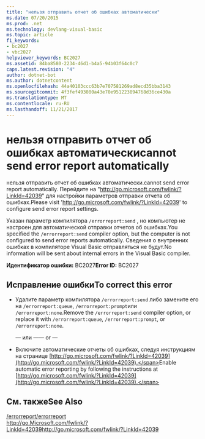 ```yaml
---
title: "нельзя отправить отчет об ошибках автоматически"
ms.date: 07/20/2015
ms.prod: .net
ms.technology: devlang-visual-basic
ms.topic: article
f1_keywords:
- bc2027
- vbc2027
helpviewer_keywords: BC2027
ms.assetid: 84ba8580-2234-46d1-b4a5-94b03f64c0c7
caps.latest.revision: "4"
author: dotnet-bot
ms.author: dotnetcontent
ms.openlocfilehash: 44a40103ccc63b7e707581269ad8ecd35bba3143
ms.sourcegitcommit: 4f3fef493080a43e70e951223894768d36ce430a
ms.translationtype: MT
ms.contentlocale: ru-RU
ms.lasthandoff: 11/21/2017
---
```

# <a name="cannot-send-error-report-automatically"></a><span data-ttu-id="a8eeb-102">нельзя отправить отчет об ошибках автоматически</span><span class="sxs-lookup"><span data-stu-id="a8eeb-102">cannot send error report automatically</span></span>
<span data-ttu-id="a8eeb-103">нельзя отправить отчет об ошибках автоматически.</span><span class="sxs-lookup"><span data-stu-id="a8eeb-103">cannot send error report automatically.</span></span> <span data-ttu-id="a8eeb-104">Перейдите на "http://go.microsoft.com/fwlink/?LinkId=42039" для настройки параметров отправки отчета об ошибках.</span><span class="sxs-lookup"><span data-stu-id="a8eeb-104">Please visit 'http://go.microsoft.com/fwlink/?LinkId=42039' to configure send error report settings.</span></span>  
  
 <span data-ttu-id="a8eeb-105">Указан параметр компилятора `/errorreport:send` , но компьютер не настроен для автоматической отправки отчетов об ошибках.</span><span class="sxs-lookup"><span data-stu-id="a8eeb-105">You specified the `/errorreport:send` compiler option, but the computer is not configured to send error reports automatically.</span></span> <span data-ttu-id="a8eeb-106">Сведения о внутренних ошибках в компиляторе Visual Basic отправляться не будут.</span><span class="sxs-lookup"><span data-stu-id="a8eeb-106">No information will be sent about internal errors in the Visual Basic compiler.</span></span>  
  
 <span data-ttu-id="a8eeb-107">**Идентификатор ошибки:** BC2027</span><span class="sxs-lookup"><span data-stu-id="a8eeb-107">**Error ID:** BC2027</span></span>  
  
## <a name="to-correct-this-error"></a><span data-ttu-id="a8eeb-108">Исправление ошибки</span><span class="sxs-lookup"><span data-stu-id="a8eeb-108">To correct this error</span></span>  
  
-   <span data-ttu-id="a8eeb-109">Удалите параметр компилятора `/errorreport:send` либо замените его на `/errorreport:queue`, `/errorreport:prompt`или `/errorreport:none`.</span><span class="sxs-lookup"><span data-stu-id="a8eeb-109">Remove the `/errorreport:send` compiler option, or replace it with `/errorreport:queue`, `/errorreport:prompt`, or `/errorreport:none`.</span></span>  
  
     <span data-ttu-id="a8eeb-110">— или —</span><span class="sxs-lookup"><span data-stu-id="a8eeb-110">— or —</span></span>  
  
-   <span data-ttu-id="a8eeb-111">Включите автоматические отчеты об ошибках, следуя инструкциям на странице [http://go.microsoft.com/fwlink/?LinkId=42039](http://go.microsoft.com/fwlink/?LinkId=42039).</span><span class="sxs-lookup"><span data-stu-id="a8eeb-111">Enable automatic error reporting by following the instructions at [http://go.microsoft.com/fwlink/?LinkId=42039](http://go.microsoft.com/fwlink/?LinkId=42039).</span></span>  
  
## <a name="see-also"></a><span data-ttu-id="a8eeb-112">См. также</span><span class="sxs-lookup"><span data-stu-id="a8eeb-112">See Also</span></span>  
 [<span data-ttu-id="a8eeb-113">/errorreport</span><span class="sxs-lookup"><span data-stu-id="a8eeb-113">/errorreport</span></span>](../../visual-basic/reference/command-line-compiler/errorreport.md)  
 [<span data-ttu-id="a8eeb-114">http://go.Microsoft.com/fwlink/?LinkId=42039</span><span class="sxs-lookup"><span data-stu-id="a8eeb-114">http://go.microsoft.com/fwlink/?LinkId=42039</span></span>](http://go.microsoft.com/fwlink/?LinkId=42039)
